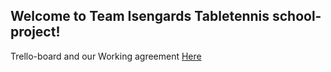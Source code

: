 Welcome to Team Isengards Tabletennis school-project!
---

Trello-board and our Working agreement
[Here](https://trello.com/b/ZAZXhoa2/angby-pingis-isengard)
